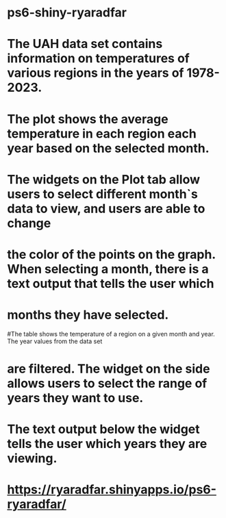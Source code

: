 # ps6-shiny-ryaradfar

# The UAH data set contains information on temperatures of various regions in the years of 1978-2023.


# The plot shows the average temperature in each region each year based on the selected month.
# The widgets on the Plot tab allow users to select different month`s data to view, and users are able to change
# the color of the points on the graph. When selecting a month, there is a text output that tells the user which
# months they have selected.

#The table shows the temperature of a region on a given month and year. The year values from the data set
# are filtered. The widget on the side allows users to select the range of years they want to use.
# The text output below the widget tells the user which years they are viewing. 


# https://ryaradfar.shinyapps.io/ps6-ryaradfar/